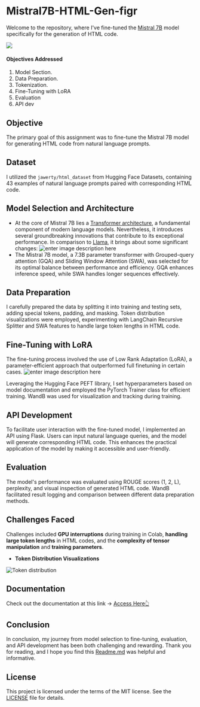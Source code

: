 # Mistral7B-HTML-Gen-figr

Welcome to the repository, where I've fine-tuned the [Mistral 7B](https://huggingface.co/mistralai/Mistral-7B-v0.1) model specifically for the generation of HTML code.

![](https://encrypted-tbn0.gstatic.com/images?q=tbn:ANd9GcShSw0Ge2KIlcVBcRsNHaZBL-Z89PMBMWEFKQ&usqp=CAU)
#### **Objectives Addressed**

 1. Model Section.
 2. Data Preparation.
 3. Tokenization.
 4. Fine-Tuning with LoRA
 5. Evaluation
 6. API dev

##  Objective

The primary goal of this assignment was to fine-tune the Mistral 7B model for generating HTML code from natural language prompts.

## Dataset

I utilized the `jawerty/html_dataset` from Hugging Face Datasets, containing 43 examples of natural language prompts paired with corresponding HTML code.

## Model Selection and Architecture

- At the core of Mistral 7B lies a [Transformer architecture](https://datagen.tech/guides/computer-vision/transformer-architecture/#:~:text=The%20Transformer%20architecture%20uses%20an%20encoder-decoder%20structure%20that,previous%20time%20step%2C%20and%20generates%20an%20output%20sequence.), a fundamental component of modern language models. Nevertheless, it introduces several groundbreaking innovations that contribute to its exceptional performance. In comparison to [Llama](https://github.com/openlm-research/open_llama), it brings about some significant changes:
![enter image description here](https://cdn.labellerr.com/1%20mistral%207b/architecture.webp)
- The Mistral 7B model, a 7.3B parameter transformer with Grouped-query attention (GQA) and Sliding Window Attention (SWA), was selected for its optimal balance between performance and efficiency. GQA enhances inference speed, while SWA handles longer sequences effectively.


## Data Preparation

I carefully prepared the data by splitting it into training and testing sets, adding special tokens, padding, and masking. Token distribution visualizations were employed, experimenting with LangChain Recursive Splitter and SWA features to handle large token lengths in HTML code.

## Fine-Tuning with LoRA

The fine-tuning process involved the use of Low Rank Adaptation (LoRA), a parameter-efficient approach that outperformed full finetuning in certain cases. 
![enter image description here](https://miro.medium.com/v2/resize:fit:1400/1*rOW5plKBuMlGgpD0SO8nZA.png)

Leveraging the Hugging Face PEFT library, I set hyperparameters based on model documentation and employed the PyTorch Trainer class for efficient training. WandB was used for visualization and tracking during training.

## API Development

To facilitate user interaction with the fine-tuned model, I implemented an API using Flask. Users can input natural language queries, and the model will generate corresponding HTML code. This enhances the practical application of the model by making it accessible and user-friendly.

## Evaluation

The model's performance was evaluated using ROUGE scores (1, 2, L), perplexity, and visual inspection of generated HTML code. WandB facilitated result logging and comparison between different data preparation methods.

## Challenges Faced

Challenges included **GPU interruptions** during training in Colab, **handling large token lengths** in HTML codes, and the **complexity of tensor manipulation** and **training parameters**.

- **Token Distribution Visualizations**
  
![Token distribution ](https://files.gitbook.com/v0/b/gitbook-x-prod.appspot.com/o/spaces%2FA35Rv0zJFBdhdWgjEt16%2Fuploads%2FI3mJy0xUGCNDKwnjTICw%2Fimage.png?alt=media&token=8c277c51-dc77-4473-8b4b-07b55d48c073)

## Documentation
Check out the documentation at this link -> [Access Here👆](https://zaheer.gitbook.io/figr-tuning/)

## Conclusion

In conclusion, my journey from model selection to fine-tuning, evaluation, and API development has been both challenging and rewarding. Thank you for reading, and I hope you find this [Readme.md](https://github.com/Zaheer-10/Mistral7B-HTML-Gen-figr/README.md) was helpful and informative.

## License

This project is licensed under the terms of the MIT license. See the [LICENSE](https://opensource.org/license/mit/) file for details.
